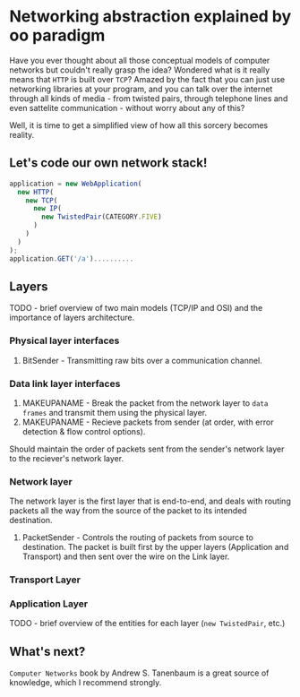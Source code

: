 # Networking abstraction explained by oo paradigm

Have you ever thought about all those conceptual models of computer networks but couldn't really grasp the idea?
Wondered what is it really means that `HTTP` is built over `TCP`? 
Amazed by the fact that you can just use networking libraries at your program, and you can talk over the internet through all kinds of media - from twisted pairs, through telephone lines and even sattelite communication - without worry about any of this?

Well, it is time to get a simplified view of how all this sorcery becomes reality.

## Let's code our own network stack!
```javascript
application = new WebApplication(
  new HTTP(
    new TCP(
      new IP(
        new TwistedPair(CATEGORY.FIVE)
      )
    )
  )
);
application.GET('/a').......... 
```

## Layers
TODO - brief overview of two main models (TCP/IP and OSI) and the importance of layers architecture.
### Physical layer interfaces
1. BitSender - Transmitting raw bits over a communication channel.

### Data link layer interfaces
1. MAKEUPANAME - Break the packet from the network layer to `data frames` and transmit them using the physical layer.
2. MAKEUPANAME - Recieve packets from sender (at order, with error detection & flow control options).

Should maintain the order of packets sent from the sender's network layer to the reciever's network layer.


### Network layer
The network layer is the first layer that is end-to-end, and deals with routing packets all the way from the source of the packet to its intended destination.
1. PacketSender - Controls the routing of packets from source to destination. The packet is built first by the upper layers (Application and Transport) and then sent over the wire on the Link layer.

### Transport Layer
### Application Layer

TODO - brief overview of the entities for each layer (`new TwistedPair`, etc.)

## What's next?
`Computer Networks` book by Andrew S. Tanenbaum is a great source of knowledge, which I recommend strongly.
